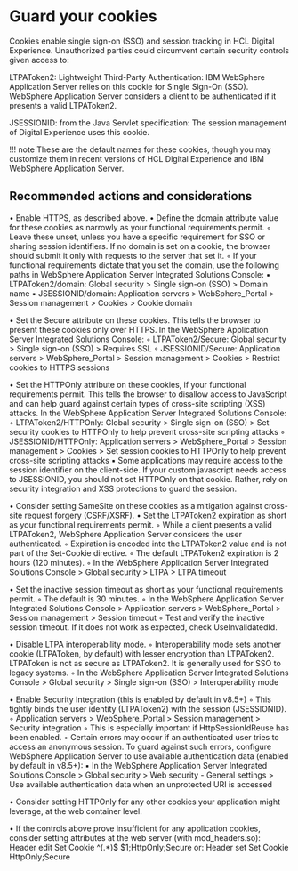 # Guard your cookies

Cookies enable single sign-on (SSO) and session tracking in HCL Digital Experience. Unauthorized parties could circumvent certain security controls given access to:

LTPAToken2: Lightweight Third-Party Authentication: IBM WebSphere Application Server relies on this cookie for Single Sign-On (SSO). WebSphere Application Server considers a client to be authenticated if it presents a valid LTPAToken2.

JSESSIONID: from the Java Servlet specification: The session management of Digital Experience uses this cookie.

!!! note
    These are the default names for these cookies, though you may customize them in recent versions of HCL Digital Experience and IBM WebSphere Application Server.

## Recommended actions and considerations 

• Enable HTTPS, as described above. 
• Define the domain attribute value for these cookies as narrowly as your functional requirements permit. 
    ◦ Leave these unset, unless you have a specific requirement for SSO or sharing session identifiers. If no domain is set on a cookie, the browser should submit it only with requests to the server that set it. 
    ◦ If your functional requirements dictate that you set the domain, use the following paths in WebSphere Application Server Integrated Solutions Console: 
        ▪ LTPAToken2/domain: Global security > Single sign-on (SSO) > Domain name 
        ▪ JSESSIONID/domain: Application servers > WebSphere_Portal > Session management > Cookies > Cookie domain 

• Set the Secure attribute on these cookies. This tells the browser to present these cookies only over HTTPS. In the WebSphere Application Server Integrated Solutions Console: 
    ◦ LTPAToken2/Secure: Global security > Single sign-on (SSO) > Requires SSL 
    ◦ JSESSIONID/Secure: Application servers > WebSphere_Portal > Session management > Cookies > Restrict cookies to HTTPS sessions 

• Set the HTTPOnly attribute on these cookies, if your functional requirements permit. This tells the browser to disallow access to JavaScript and can help guard against certain types of cross-site scripting (XSS) attacks. In the WebSphere Application Server Integrated Solutions Console: 
    ◦ LTPAToken2/HTTPOnly: Global security > Single sign-on (SSO) > Set security cookies to HTTPOnly to help prevent cross-site scripting attacks 
    ◦ JSESSIONID/HTTPOnly: Application servers > WebSphere_Portal > Session management > Cookies > Set session cookies to HTTPOnly to help prevent cross-site scripting attacks ▪ Some applications may require access to the session identifier on the client-side. If your custom javascript needs access to JSESSIONID, you should not set HTTPOnly on that cookie. Rather, rely on security integration and XSS protections to guard the session.

• Consider setting SameSite on these cookies as a mitigation against cross-site request forgery (CSRF/XSRF). 
• Set the LTPAToken2 expiration as short as your functional requirements permit. 
    ◦ While a client presents a valid LTPAToken2, WebSphere Application Server considers the user authenticated. 
    ◦ Expiration is encoded into the LTPAToken2 value and is not part of the Set-Cookie directive. 
    ◦ The default LTPAToken2 expiration is 2 hours (120 minutes). 
    ◦ In the WebSphere Application Server Integrated Solutions Console > Global security > LTPA > LTPA timeout 

• Set the inactive session timeout as short as your functional requirements permit. 
    ◦ The default is 30 minutes. 
    ◦ In the WebSphere Application Server Integrated Solutions Console > Application servers > WebSphere_Portal > Session management > Session timeout ◦ Test and verify the inactive session timeout. If it does not work as expected, check UseInvalidatedId. 

• Disable LTPA interoperability mode. 
    ◦ Interoperability mode sets another cookie (LTPAToken, by default) with lesser encryption than LTPAToken2. LTPAToken is not as secure as LTPAToken2. It is generally used for SSO to legacy systems. 
    ◦ In the WebSphere Application Server Integrated Solutions Console > Global security > Single sign-on (SSO) > Interoperability mode

• Enable Security Integration (this is enabled by default in v8.5+) 
    ◦ This tightly binds the user identity (LTPAToken2) with the session (JSESSIONID). 
    ◦ Application servers > WebSphere_Portal > Session management > Security integration 
    ◦ This is especially important if HttpSessionIdReuse has been enabled. ◦ Certain errors may occur if an authenticated user tries to access an anonymous session. To guard against such errors, configure WebSphere Application Server to use available authentication data (enabled by default in v8.5+): 
        ▪ In the WebSphere Application Server Integrated Solutions Console > Global security > Web security - General settings > Use available authentication data when an unprotected URI is accessed 

• Consider setting HTTPOnly for any other cookies your application might leverage, at the web container level. 

• If the controls above prove insufficient for any application cookies, consider setting attributes at the web server (with mod_headers.so): 
    Header edit Set Cookie ^(.*)$ $1;HttpOnly;Secure
    or: 
    Header set Set Cookie HttpOnly;Secure